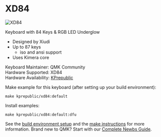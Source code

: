 # XD84

![XD84](https://cdn.shopify.com/s/files/1/2711/4238/products/HTB17eeJSXXXXXbIXFXXq6xXFXXXp_1024x1024.jpg?v=1515505994)

Keyboard with 84 Keys & RGB LED Underglow
- Designed by Xiudi
- Up to 87 keys
  - iso and ansi support
- Uses Kimera core

Keyboard Maintainer: QMK Community  
Hardware Supported: XD84  
Hardware Availability: [KPrepublic](https://kprepublic.com/products/xd84-xiudi-70-custom-keyboard-pcb)

Make example for this keyboard (after setting up your build environment):

    make kprepublic/xd84:default

Install examples:

    make kprepublic/xd84:default:dfu

See the [build environment setup](https://docs.qmk.fm/#/getting_started_build_tools) and the [make instructions](https://docs.qmk.fm/#/getting_started_make_guide) for more information. Brand new to QMK? Start with our [Complete Newbs Guide](https://docs.qmk.fm/#/newbs).
